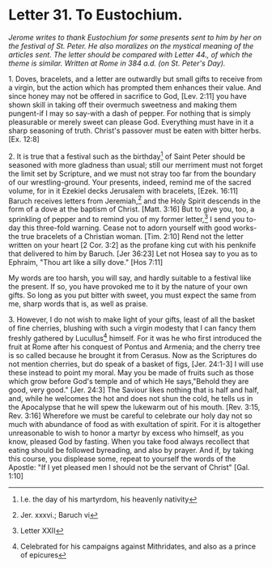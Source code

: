<h1>Letter 31. To Eustochium.</h1>

<p><i>Jerome writes to thank Eustochium for some presents sent to him by her on the festival of St. Peter. He also moralizes on the mystical meaning of the articles sent. The letter should be compared with Letter 44., of which the theme is similar. Written at Rome in 384 a.d. (on St. Peter's Day).</i></p>

1\. Doves, bracelets, and a letter are outwardly but small gifts to receive from a virgin, but the action which has prompted them enhances their value. And since honey may not be offered in sacrifice to God, [Lev. 2:11] you have shown skill in taking off their overmuch sweetness and making them pungent-if I may so say-with a dash of pepper. For nothing that is simply pleasurable or merely sweet can please God. Everything must have in it a sharp seasoning of truth. Christ's passover must be eaten with bitter herbs. [Ex. 12:8] 

2\. It is true that a festival such as the birthday[^P1082_230456] of Saint Peter should be seasoned with more gladness than usual; still our merriment must not forget the limit set by Scripture, and we must not stray too far from the boundary of our wrestling-ground. Your presents, indeed, remind me of the sacred volume, for in it Ezekiel decks Jerusalem with bracelets, [Ezek. 16:11] Baruch receives letters from Jeremiah,[^P1084_230885] and the Holy Spirit descends in the form of a dove at the baptism of Christ. [Matt. 3:16] But to give you, too, a sprinkling of pepper and to remind you of my former letter,[^P1086_231099] I send you to-day this three-fold warning. Cease not to adorn yourself with good works-the true bracelets of a Christian woman. [Tim. 2:10] Rend not the letter written on your heart [2 Cor. 3:2] as the profane king cut with his penknife that delivered to him by Baruch. [Jer 36:23] Let not Hosea say to you as to Ephraim, "Thou art like a silly dove." [Hos 7:11] 

My words are too harsh, you will say, and hardly suitable to a festival like the present. If so, you have provoked me to it by the nature of your own gifts. So long as you put bitter with sweet, you must expect the same from me, sharp words that is, as well as praise.

3\. However, I do not wish to make light of your gifts, least of all the basket of fine cherries, blushing with such a virgin modesty that I can fancy them freshly gathered by Lucullus[^P1093_231970] himself. For it was he who first introduced the fruit at Rome after his conquest of Pontus and Armenia; and the cherry tree is so called because he brought it from Cerasus. Now as the Scriptures do not mention cherries, but do speak of a basket of figs, [Jer. 24:1-3] I will use these instead to point my moral. May you be made of fruits such as those which grow before God's temple and of which He says,"Behold they are good, very good." [Jer. 24:3] The Saviour likes nothing that is half and half, and, while he welcomes the hot and does not shun the cold, he tells us in the Apocalypse that he will spew the lukewarm out of his mouth. [Rev. 3:15, Rev. 3:16] Wherefore we must be careful to celebrate our holy day not so much with abundance of food as with exultation of spirit. For it is altogether unreasonable to wish to honor a martyr by excess who himself, as you know, pleased God by fasting. When you take food always recollect that eating should be followed byreading, and also by prayer. And if, by taking this course, you displease some, repeat to yourself the words of the Apostle: "If I yet pleased men I should not be the servant of Christ" [Gal. 1:10]

[^P1082_230456]:
	I.e. the day of his martyrdom, his heavenly nativity

[^P1084_230885]:
	Jer. xxxvi.; Baruch vi

[^P1086_231099]:
	Letter XXII

[^P1093_231970]:
	Celebrated for his campaigns against Mithridates, and also as a prince of epicures